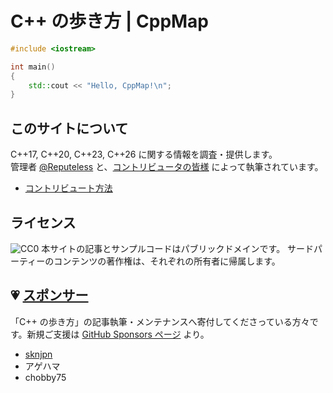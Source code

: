 # C++ の歩き方 | CppMap

``` c++
#include <iostream>

int main()
{
    std::cout << "Hello, CppMap!\n";
}
```

## このサイトについて
C++17, C++20, C++23, C++26 に関する情報を調査・提供します。  
管理者 <a href="https://twitter.com/Reputeless" target="_blank">@Reputeless</a> と、<a href="contribution/contributors/" target="_blank">コントリビュータの皆様</a> によって執筆されています。

- [コントリビュート方法](https://github.com/cppmap/cppmap.docs)

## ライセンス
<img src="https://i.creativecommons.org/p/zero/1.0/88x31.png" alt="CC0" />  
本サイトの記事とサンプルコードはパブリックドメインです。  
サードパーティーのコンテンツの著作権は、それぞれの所有者に帰属します。

## 💗 [スポンサー](https://github.com/sponsors/Reputeless)

「C++ の歩き方」の記事執筆・メンテナンスへ寄付してくださっている方々です。新規ご支援は [GitHub Sponsors ページ](https://github.com/sponsors/Reputeless) より。

- [sknjpn](https://twitter.com/sknjpn)
- アゲハマ
- chobby75
